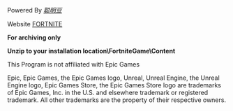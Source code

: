 Powered By [_聪明豆_ ](https://space.bilibili.com/432151695)

Website [FORTNITE](https://fngamecn.top/)

**For archiving only**

**Unzip to your installation location\FortniteGame\Content**

This Program is not affiliated with Epic Games

Epic, Epic Games, the Epic Games logo, Unreal, Unreal Engine, the Unreal Engine logo, Epic Games Store, the Epic Games Store logo are trademarks of Epic Games, Inc. in the U.S. and elsewhere trademark or registered trademark. All other trademarks are the property of their respective owners.
